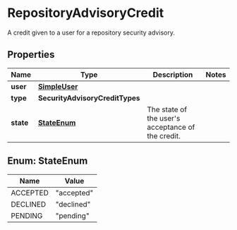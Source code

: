 

# RepositoryAdvisoryCredit

A credit given to a user for a repository security advisory.

## Properties

| Name | Type | Description | Notes |
|------------ | ------------- | ------------- | -------------|
|**user** | [**SimpleUser**](SimpleUser.md) |  |  |
|**type** | **SecurityAdvisoryCreditTypes** |  |  |
|**state** | [**StateEnum**](#StateEnum) | The state of the user&#39;s acceptance of the credit. |  |



## Enum: StateEnum

| Name | Value |
|---- | -----|
| ACCEPTED | &quot;accepted&quot; |
| DECLINED | &quot;declined&quot; |
| PENDING | &quot;pending&quot; |



